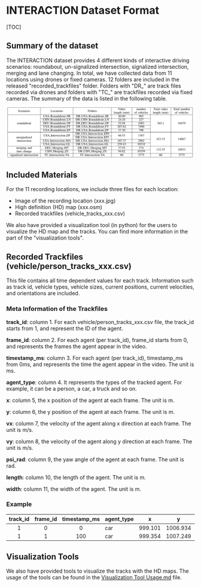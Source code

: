 # INTERACTION Dataset Format

[TOC]

## Summary of the dataset

The INTERACTION dataset provides 4 different kinds of interactive driving scenarios: roundabout, un-signalized intersection, signalized intersection, merging and lane changing. In total, we have collected data from 11 locations using drones or fixed cameras. 12 folders are included in the released "recorded_trackfiles" folder. Folders with \"DR\_\" are track files recorded via drones and folders with \"TC\_\" are trackfiles recorded via fixed cameras. The summary of the data is listed in the following table.

![image-20190920102009772](./summary.png)



## Included Materials
For the 11 recording locations, we include three files for each location:

* Image of the recording location (xxx.jpg)
* High definition (HD) map (xxx.osm)
* Recorded trackfiles (vehicle_tracks_xxx.csv)

We also have provided a visualization tool (in python) for the users to visualize the HD map and the tracks. You can find more information in the part of the "visualization tools".

## Recorded Trackfiles (vehicle/person_tracks_xxx.csv)

This file contains all time dependent values for each track. Information such as track id, vehicle types, vehicle sizes, current positions, current velocities, and orientations are included.

### Meta Information of the Trackfiles

**track_id**: column 1. For each vehicle/person_tracks_xxx.csv file, the track_id starts from 1, and represent the ID of the agent.

**frame_id**: column 2. For each agent (per track_id), frame_id starts from 0, and represents the frames the agent appear in the video.

**timestamp_ms**: column 3. For each agent (per track_id), timestamp_ms from 0ms, and represents the time the agent appear in the video. The unit is ms.

**agent_type**: column 4. It represents the types of the tracked agent. For example, it can be a person, a car, a truck and so on.

**x**: column 5, the x position of the agent at each frame. The unit is m.

**y**: column 6, the y position of the agent at each frame. The unit is m.

**vx**: column 7, the velocity of the agent along x direction at each frame. The unit is m/s.

**vy**: column 8, the velocity of the agent along y direction at each frame. The unit is m/s.

**psi_rad**: column 9, the yaw angle of the agent at each frame. The unit is rad.

**length**: column 10, the length of the agent. The unit is m.

**width**: column 11, the width of the agent. The unit is m.

### Example

| track_id | frame_id | timestamp_ms | agent_type | x       | y        | vx     | vy    | psi_rad | length | width |
| :------: | :------: | :----------: | ---------- | ------- | -------- | ------ | ----- | ------- | ------ | ----- |
|    1     |    0     |      0       | car        | 999.101 | 1006.934 | -7.485 | 3.125 | 2.746   | 4      | 1.8   |
|    1     |    1     |     100      | car        | 999.354 | 1007.249 | -7.478 | 3.141 | 2.744   | 4      | 1.8   |



## Visualization Tools

We also have provided tools to visualize the tracks with the HD maps. The usage of the tools can be found in the [Visualization Tool Usage.md](https://github.com/interaction-dataset/interaction-dataset/blob/master/Visualization%20Tool%20Usage.md) file.

